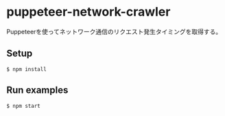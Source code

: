 # puppeteer-network-crawler

Puppeteerを使ってネットワーク通信のリクエスト発生タイミングを取得する。

## Setup

```
$ npm install
```

## Run examples

```
$ npm start
```
